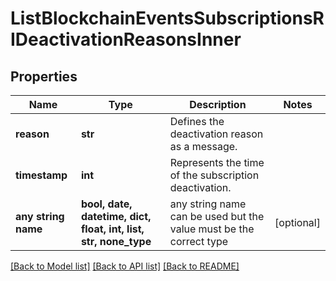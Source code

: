 # ListBlockchainEventsSubscriptionsRIDeactivationReasonsInner


## Properties
Name | Type | Description | Notes
------------ | ------------- | ------------- | -------------
**reason** | **str** | Defines the deactivation reason as a message. | 
**timestamp** | **int** | Represents the time of the subscription deactivation. | 
**any string name** | **bool, date, datetime, dict, float, int, list, str, none_type** | any string name can be used but the value must be the correct type | [optional]

[[Back to Model list]](../README.md#documentation-for-models) [[Back to API list]](../README.md#documentation-for-api-endpoints) [[Back to README]](../README.md)


